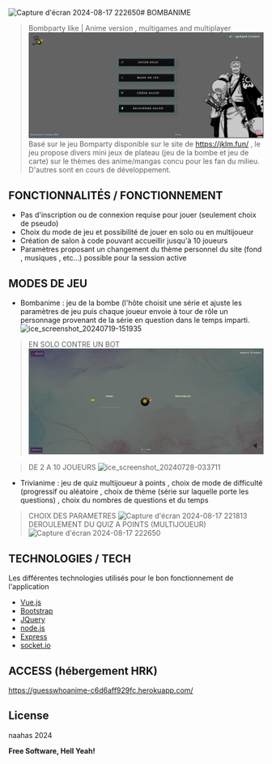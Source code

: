 ![Capture d'écran 2024-08-17 222650](https://github.com/user-attachments/assets/4f6cbbe1-19de-4ac8-b363-b1add57a3d2c)# BOMBANIME
> Bombparty like | Anime version , multigames and multiplayer
![home](rdpic/home.png)
Basé sur le jeu Bomparty disponible sur le site de https://jklm.fun/ , le jeu propose divers mini jeux de plateau (jeu de la bombe et jeu de carte) sur le thèmes des anime/mangas concu pour les fan du milieu. D'autres sont en cours de développement.



## FONCTIONNALITÉS / FONCTIONNEMENT


- Pas d'inscription ou de connexion requise pour jouer (seulement choix de pseudo)
- Choix du mode de jeu et possibilité de jouer en solo ou en multijoueur
- Création de salon à code pouvant accueillir jusqu'à 10 joueurs
- Paramètres proposant un changement du thème personnel du site (fond , musiques , etc...) possible pour la session active


## MODES DE JEU

- Bombanime : jeu de la bombe (l'hôte choisit  une série et ajuste les paramètres de jeu puis chaque joueur envoie à tour de rôle un personnage provenant de la série en question dans le temps imparti.
![ice_screenshot_20240719-151935](https://github.com/user-attachments/assets/1ca39f0e-48de-4665-a52a-2fb05700657c)
> EN SOLO CONTRE UN BOT
![bomb](rdpic/bomb.png)


> DE 2 A 10 JOUEURS
![ice_screenshot_20240728-033711](https://github.com/user-attachments/assets/062a2975-9d4c-453d-90f2-1416ee3bc7e4)

- Trivianime : jeu de quiz multijoueur à points , choix de mode de difficulté (progressif ou aléatoire , choix de thème (série sur laquelle porte les questions) , choix du nombres de questions et du temps

> CHOIX DES PARAMETRES
![Capture d'écran 2024-08-17 221813](https://github.com/user-attachments/assets/f5e4f8c3-9fb6-43aa-82d7-eda9d689f0be)
> DEROULEMENT DU QUIZ A POINTS (MULTIJOUEUR)
![Capture d'écran 2024-08-17 222650](https://github.com/user-attachments/assets/2dca0cac-a5b0-44be-a964-4458467e3724)









## TECHNOLOGIES / TECH
Les différentes technologies utilisés pour le bon fonctionnement de l'application
- [Vue.js] 
- [Bootstrap]
- [JQuery] 
- [node.js]
- [Express] 
- [socket.io] 


## ACCESS (hébergement HRK)
https://guesswhoanime-c6d6aff929fc.herokuapp.com/






## License

naahas 2024

**Free Software, Hell Yeah!**

[//]: # (These are reference links used in the body of this note and get stripped out when the markdown processor does its job. There is no need to format nicely because it shouldn't be seen. Thanks SO - http://stackoverflow.com/questions/4823468/store-comments-in-markdown-syntax)

   [Vue.js]: <https://vuejs.org/>
   [node.js]: <http://nodejs.org>
   [Bootstrap]: <http://twitter.github.com/bootstrap/>
   [jQuery]: <http://jquery.com>
   [express]: <http://expressjs.com>
   [socket.io]: <https://socket.io/fr/>
